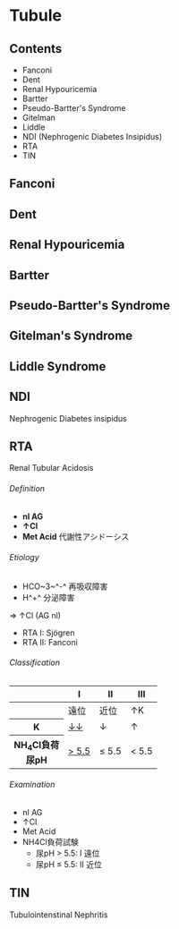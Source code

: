 <!--
Filename:	Tubule.md
Project:	/Users/shume/Developer/mnemosyne/docs/MMB/docs/e_Nephro
Authors:	shumez <https://github.com/shumez>
Created:	2019-04-03 17:32:17
Modified:	2020-01-26 16:17:21
-----
Copyright (c) 2020 shumez
-->

# Tubule

## Contents

- Fanconi
- Dent
- Renal Hypouricemia
- Bartter
- Pseudo-Bartter's Syndrome
- Gitelman
- Liddle
- NDI (Nephrogenic Diabetes Insipidus)
- RTA
- TIN


## Fanconi

<!-- <h6 id='fanconi-def'>Definition</h6> -->
<!-- <h6 id='fanconi-eti'>Etiology</h6> -->
<!-- <h6 id='fanconi-epi'>Epidemiology</h6> -->
<!-- <h6 id='fanconi-cls'>Classification</h6> -->
<!-- <h6 id='fanconi-sx'>Sign and Symptom</h6> -->
<!-- <h6 id='fanconi-cmp'>Complication</h6> -->
<!-- <h6 id='fanconi-ex'>Examination</h6> -->
<!-- <h6 id='fanconi-dx'>Diagnosis</h6> -->
<!-- <h6 id='fanconi-tx'>Treatment</h6> -->
<!-- <h6 id='fanconi-prg'>Prognosis</h6> -->
<!-- <h6 id='fanconi-app'>Appendix</h6> -->


## Dent

<!-- <h6 id='dent-def'>Definition</h6> -->
<!-- <h6 id='dent-eti'>Etiology</h6> -->
<!-- <h6 id='dent-epi'>Epidemiology</h6> -->
<!-- <h6 id='dent-cls'>Classification</h6> -->
<!-- <h6 id='dent-sx'>Sign and Symptom</h6> -->
<!-- <h6 id='dent-cmp'>Complication</h6> -->
<!-- <h6 id='dent-ex'>Examination</h6> -->
<!-- <h6 id='dent-dx'>Diagnosis</h6> -->
<!-- <h6 id='dent-tx'>Treatment</h6> -->
<!-- <h6 id='dent-prg'>Prognosis</h6> -->
<!-- <h6 id='dent-app'>Appendix</h6> -->


## Renal Hypouricemia

<!-- <h6 id='renal_hypouricemia-def'>Definition</h6> -->
<!-- <h6 id='renal_hypouricemia-eti'>Etiology</h6> -->
<!-- <h6 id='renal_hypouricemia-epi'>Epidemiology</h6> -->
<!-- <h6 id='renal_hypouricemia-cls'>Classification</h6> -->
<!-- <h6 id='renal_hypouricemia-sx'>Sign and Symptom</h6> -->
<!-- <h6 id='renal_hypouricemia-cmp'>Complication</h6> -->
<!-- <h6 id='renal_hypouricemia-ex'>Examination</h6> -->
<!-- <h6 id='renal_hypouricemia-dx'>Diagnosis</h6> -->
<!-- <h6 id='renal_hypouricemia-tx'>Treatment</h6> -->
<!-- <h6 id='renal_hypouricemia-prg'>Prognosis</h6> -->
<!-- <h6 id='renal_hypouricemia-app'>Appendix</h6> -->


## Bartter

<!-- <h6 id='bartter-def'>Definition</h6> -->
<!-- <h6 id='bartter-eti'>Etiology</h6> -->
<!-- <h6 id='bartter-epi'>Epidemiology</h6> -->
<!-- <h6 id='bartter-cls'>Classification</h6> -->
<!-- <h6 id='bartter-sx'>Sign and Symptom</h6> -->
<!-- <h6 id='bartter-cmp'>Complication</h6> -->
<!-- <h6 id='bartter-ex'>Examination</h6> -->
<!-- <h6 id='bartter-dx'>Diagnosis</h6> -->
<!-- <h6 id='bartter-tx'>Treatment</h6> -->
<!-- <h6 id='bartter-prg'>Prognosis</h6> -->
<!-- <h6 id='bartter-app'>Appendix</h6> -->


## Pseudo-Bartter's Syndrome

<!-- <h6 id='pseudo-bartter_syndrome-def'>Definition</h6> -->
<!-- <h6 id='pseudo-bartter_syndrome-eti'>Etiology</h6> -->
<!-- <h6 id='pseudo-bartter_syndrome-epi'>Epidemiology</h6> -->
<!-- <h6 id='pseudo-bartter_syndrome-cls'>Classification</h6> -->
<!-- <h6 id='pseudo-bartter_syndrome-sx'>Sign and Symptom</h6> -->
<!-- <h6 id='pseudo-bartter_syndrome-cmp'>Complication</h6> -->
<!-- <h6 id='pseudo-bartter_syndrome-ex'>Examination</h6> -->
<!-- <h6 id='pseudo-bartter_syndrome-dx'>Diagnosis</h6> -->
<!-- <h6 id='pseudo-bartter_syndrome-tx'>Treatment</h6> -->
<!-- <h6 id='pseudo-bartter_syndrome-prg'>Prognosis</h6> -->
<!-- <h6 id='pseudo-bartter_syndrome-app'>Appendix</h6> -->


## Gitelman's Syndrome

<!-- <h6 id='gitelman-def'>Definition</h6> -->
<!-- <h6 id='gitelman-eti'>Etiology</h6> -->
<!-- <h6 id='gitelman-epi'>Epidemiology</h6> -->
<!-- <h6 id='gitelman-cls'>Classification</h6> -->
<!-- <h6 id='gitelman-sx'>Sign and Symptom</h6> -->
<!-- <h6 id='gitelman-cmp'>Complication</h6> -->
<!-- <h6 id='gitelman-ex'>Examination</h6> -->
<!-- <h6 id='gitelman-dx'>Diagnosis</h6> -->
<!-- <h6 id='gitelman-tx'>Treatment</h6> -->
<!-- <h6 id='gitelman-prg'>Prognosis</h6> -->
<!-- <h6 id='gitelman-app'>Appendix</h6> -->


## Liddle Syndrome

<!-- <h6 id='liddle-def'>Definition</h6> -->
<!-- <h6 id='liddle-eti'>Etiology</h6> -->
<!-- <h6 id='liddle-epi'>Epidemiology</h6> -->
<!-- <h6 id='liddle-cls'>Classification</h6> -->
<!-- <h6 id='liddle-sx'>Sign and Symptom</h6> -->
<!-- <h6 id='liddle-cmp'>Complication</h6> -->
<!-- <h6 id='liddle-ex'>Examination</h6> -->
<!-- <h6 id='liddle-dx'>Diagnosis</h6> -->
<!-- <h6 id='liddle-tx'>Treatment</h6> -->
<!-- <h6 id='liddle-prg'>Prognosis</h6> -->
<!-- <h6 id='liddle-app'>Appendix</h6> -->


## NDI

Nephrogenic Diabetes insipidus

<!-- <h6 id='ndi-def'>Definition</h6> -->
<!-- <h6 id='ndi-eti'>Etiology</h6> -->
<!-- <h6 id='ndi-epi'>Epidemiology</h6> -->
<!-- <h6 id='ndi-cls'>Classification</h6> -->
<!-- <h6 id='ndi-sx'>Sign and Symptom</h6> -->
<!-- <h6 id='ndi-cmp'>Complication</h6> -->
<!-- <h6 id='ndi-ex'>Examination</h6> -->
<!-- <h6 id='ndi-dx'>Diagnosis</h6> -->
<!-- <h6 id='ndi-tx'>Treatment</h6> -->
<!-- <h6 id='ndi-prg'>Prognosis</h6> -->
<!-- <h6 id='ndi-app'>Appendix</h6> -->


## RTA

Renal Tubular Acidosis

<h6 id='rta-def'>Definition</h6>

- **nl AG**
- **↑Cl**
- **Met Acid** 代謝性アシドーシス

<h6 id='rta-eti'>Etiology</h6>

- HCO~3~^-^ 再吸収障害
- H^+^ 分泌障害

&rArr; &uarr;Cl (AG nl) 

- RTA I: Sjögren
- RTA II: Fanconi

<!-- <h6 id='rta-epi'>Epidemiology</h6> -->
<h6 id='rta-cls'>Classification</h6>

<table>
	<thead>
		<tr>
			<th></th>
			<th>I</th>
			<th>II</th>
			<th>III</th>
		</tr>
	</thead>
	<tbody>
		<tr>
			<th></th>
			<td>遠位</td>
			<td>近位</td>
			<td>&uarr;K</td>
		</tr>
		<tr>
			<th>K</th>
			<td><u>&darr;&darr;</u></td>
			<td>&darr;</td>
			<td>&uarr;</td>
		</tr>
		<tr>
			<th>NH<sub>4</sub>Cl負荷<br>
				尿pH</th>
			<td><u>> 5.5</u></td>
			<td>≤ 5.5</td>
			<td>< 5.5</td>
		</tr>
		<!-- <tr>
			<th></th>
			<td></td>
			<td></td>
			<td></td>
		</tr>
		<tr>
			<th></th>
			<td></td>
			<td></td>
			<td></td>
		</tr> -->
	</tbody>
</table>

<!-- <h6 id='rta-sx'>Sign and Symptom</h6> -->
<!-- <h6 id='rta-cmp'>Complication</h6> -->
<h6 id='rta-ex'>Examination</h6>

- nl AG
- ↑Cl
- Met Acid
- NH4Cl負荷試験
	- 尿pH > 5.5: I 遠位
	- 尿pH ≤ 5.5: II 近位

<!-- <h6 id='rta-dx'>Diagnosis</h6> -->
<!-- <h6 id='rta-tx'>Treatment</h6> -->
<!-- <h6 id='rta-prg'>Prognosis</h6> -->
<!-- <h6 id='rta-app'>Appendix</h6> -->


## TIN

Tubulointenstinal Nephritis

<!-- <h6 id='tin-def'>Definition</h6> -->
<!-- <h6 id='tin-eti'>Etiology</h6> -->
<!-- <h6 id='tin-epi'>Epidemiology</h6> -->
<!-- <h6 id='tin-cls'>Classification</h6> -->
<!-- <h6 id='tin-sx'>Sign and Symptom</h6> -->
<!-- <h6 id='tin-cmp'>Complication</h6> -->
<!-- <h6 id='tin-ex'>Examination</h6> -->
<!-- <h6 id='tin-dx'>Diagnosis</h6> -->
<!-- <h6 id='tin-tx'>Treatment</h6> -->
<!-- <h6 id='tin-prg'>Prognosis</h6> -->
<!-- <h6 id='tin-app'>Appendix</h6> -->

##

<!-- ## -->
<!-- <h6 id='-def'>Definition</h6> -->
<!-- <h6 id='-eti'>Etiology</h6> -->
<!-- <h6 id='-epi'>Epidemiology</h6> -->
<!-- <h6 id='-cls'>Classification</h6> -->
<!-- <h6 id='-sx'>Sign and Symptom</h6> -->
<!-- <h6 id='-cmp'>Complication</h6> -->
<!-- <h6 id='-ex'>Examination</h6> -->
<!-- <h6 id='-dx'>Diagnosis</h6> -->
<!-- <h6 id='-tx'>Treatment</h6> -->
<!-- <h6 id='-prg'>Prognosis</h6> -->
<!-- <h6 id='-app'>Appendix</h6> -->

<!-- ref -->


<!-- <style type="text/css">
	img{width: 50%; float: right;}
</style> -->